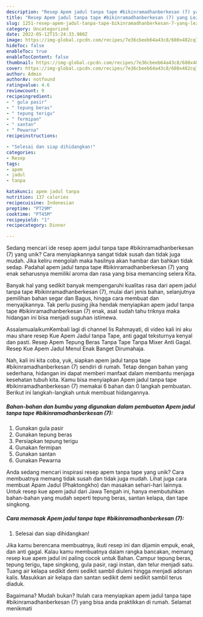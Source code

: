 ```yaml
---
description: "Resep Apem jadul tanpa tape #bikinramadhanberkesan (7) yang Lezat Sekali"
title: "Resep Apem jadul tanpa tape #bikinramadhanberkesan (7) yang Lezat Sekali"
slug: 1251-resep-apem-jadul-tanpa-tape-bikinramadhanberkesan-7-yang-lezat-sekali
category: Uncategorized
date: 2022-05-12T15:24:33.980Z
image: https://img-global.cpcdn.com/recipes/7e36cbeeb64a43c8/680x482cq70/apem-jadul-tanpa-tape-bikinramadhanberkesan-7-foto-resep-utama.jpg
hideToc: false
enableToc: true
enableTocContent: false
thumbnail: https://img-global.cpcdn.com/recipes/7e36cbeeb64a43c8/680x482cq70/apem-jadul-tanpa-tape-bikinramadhanberkesan-7-foto-resep-utama.jpg
cover: https://img-global.cpcdn.com/recipes/7e36cbeeb64a43c8/680x482cq70/apem-jadul-tanpa-tape-bikinramadhanberkesan-7-foto-resep-utama.jpg
author: Admin
authorAv: notfound
ratingvalue: 4.6
reviewcount: 9
recipeingredient:
- " gula pasir"
- " tepung beras"
- " tepung terigu"
- " fermipan"
- " santan"
- " Pewarna"
recipeinstructions:

- "Selesai dan siap dihidangkan!"
categories:
- Resep
tags:
- apem
- jadul
- tanpa

katakunci: apem jadul tanpa 
nutrition: 137 calories
recipecuisine: Indonesian
preptime: "PT29M"
cooktime: "PT45M"
recipeyield: "1"
recipecategory: Dinner

---
```





Sedang mencari ide resep apem jadul tanpa tape #bikinramadhanberkesan (7) yang unik? Cara menyiapkannya sangat tidak susah dan tidak juga mudah. Jika keliru mengolah maka hasilnya akan hambar dan bahkan tidak sedap. Padahal apem jadul tanpa tape #bikinramadhanberkesan (7) yang enak seharusnya memiliki aroma dan rasa yang bisa memancing selera Kita.





Banyak hal yang sedikit banyak mempengaruhi kualitas rasa dari apem jadul tanpa tape #bikinramadhanberkesan (7), mulai dari jenis bahan, selanjutnya pemilihan bahan segar dan Bagus, hingga cara membuat dan menyajikannya. Tak perlu pusing jika hendak menyiapkan apem jadul tanpa tape #bikinramadhanberkesan (7) enak,      asal sudah tahu triknya maka hidangan ini bisa menjadi suguhan istimewa.














AssalamualaikumKembali lagi di channel Iis Rahmayati, di video kali ini aku mau share resep Kue Apem Jadul tanpa Tape, anti gagal teksturnya kenyal dan pasti. Resep Apem Tepung Beras Tanpa Tape Tanpa Mixer Anti Gagal. Resep Kue Apem Jadul Menul Enak Banget Dirumahaja.






Nah, kali ini kita coba, yuk, siapkan apem jadul tanpa tape #bikinramadhanberkesan (7) sendiri di rumah. Tetap dengan bahan yang sederhana, hidangan ini dapat memberi manfaat dalam membantu menjaga kesehatan tubuh kita. Kamu bisa menyiapkan Apem jadul tanpa tape #bikinramadhanberkesan (7) memakai 6 bahan dan 0 langkah pembuatan. Berikut ini langkah-langkah untuk membuat hidangannya.

<!--inarticleads1-->

##### Bahan-bahan dan bumbu yang digunakan dalam pembuatan Apem jadul tanpa tape #bikinramadhanberkesan (7):

1. Gunakan  gula pasir
1. Gunakan  tepung beras
1. Persiapkan  tepung terigu
1. Gunakan  fermipan
1. Gunakan  santan
1. Gunakan  Pewarna


Anda sedang mencari inspirasi resep apem tanpa tape yang unik? Cara membuatnya memang tidak susah dan tidak juga mudah. Lihat juga cara membuat Apam Jadul (Phaktongkho) dan masakan sehari-hari lainnya. Untuk resep kue apem jadul dari Jawa Tengah ini, hanya membutuhkan bahan-bahan yang mudah seperti tepung beras, santan kelapa, dan tape singkong. 

<!--inarticleads2-->

##### Cara memasak Apem jadul tanpa tape #bikinramadhanberkesan (7):


1. Selesai dan siap dihidangkan!

Jika kamu berencana membuatnya, ikuti resep ini dan dijamin empuk, enak, dan anti gagal. Kalau kamu membuatnya dalam rangka bancakan, memang resep kue apem jadul ini paling cocok untuk Bahan. Campur tepung beras, tepung terigu, tape singkong, gula pasir, ragi instan, dan telur menjadi satu. Tuang air kelapa sedikit demi sedikit sambil diuleni hingga menjadi adonan kalis. Masukkan air kelapa dan santan sedikit demi sedikit sambil terus diaduk. 

Bagaimana? Mudah bukan? Itulah cara menyiapkan apem jadul tanpa tape #bikinramadhanberkesan (7) yang bisa anda praktikkan di rumah. Selamat menikmati
